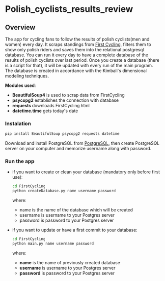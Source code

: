 # Polish_cyclists_results_review
## Overview
The app for cycling fans to follow the results of polish cyclists(men and women) every day. 
It scraps standings from [First Cycling](https://firstcycling.com/), filters them to show only polish riders and saves them into the relational postgresql database. You can run it every day to have a complete database of the results of polish cyclists over last period. Once you create a database (there is a script for that), it will be updated with every run of the main program. The database is created in accordance with the Kimball's dimensional modeling techniques.

**Modules used**:
- **BeautifulSoup4** is used to scrap data from FirstCycling
- **psycopg2** establishes the connection with database
- **requests** downloads FirstCycling html
- **datetime.time** gets today's date

### Instalation
``` bash
pip install BeautifulSoup psycopg2 requests datetime
```
Download and install PostgreSQL from [PostgreSQL](https://www.postgresql.org/download/), then create PostgreSQL server on your computer and memorize username along with password.

### Run the app
- if you want to create or clean your database (mandatory only before first use):
  ``` bash
  cd FirstCycling
  python createDatabase.py name username password
  ```
  where:
  - name is the name of the database which will be created
  - username is username to your Postgres server
  - password is password to your Postgres server

- if you want to update or have a first commit to your database:
  ``` bash
  cd FirstCycling
  python main.py name username password
  ```
  where:
  - **name** is the name of previously created database
  - **username** is username to your Postgres server
  - **password** is password to your Postgres server
  




